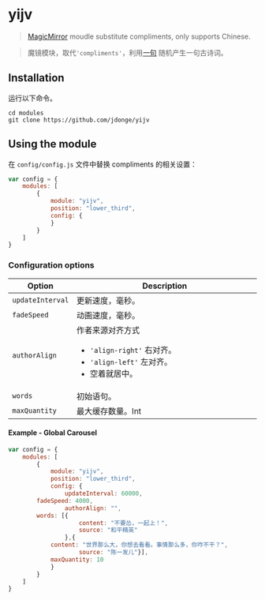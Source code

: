 # yijv
> [MagicMirror](https://github.com/MichMich/MagicMirror) moudle substitute compliments, only supports Chinese.

> 魔镜模块，取代`'compliments'`，利用[一句](http://yijuzhan.com/) 随机产生一句古诗词。

## Installation
运行以下命令。

```shell
cd modules
git clone https://github.com/jdonge/yijv
```

## Using the module
在 `config/config.js` 文件中替换 compliments 的相关设置：
```js
var config = {
    modules: [
        {
            module: "yijv",
            position: "lower_third",
            config: {
            }
        }
    ]
}
```

### Configuration options
<table width="100%">
	<!-- why, markdown... -->
	<thead>
		<tr>
			<th>Option</th>
			<th width="100%">Description</th>
		</tr>
	<thead>
	<tbody>
		<tr>
			<td><code>updateInterval</code></td>
			<td>更新速度，毫秒。</td>
		</tr>
		<tr>
			<td><code>fadeSpeed</code></td>
			<td>动画速度，毫秒。</td>
		</tr>
		<tr>
			<td><code>authorAlign</code></td>
			<td>作者来源对齐方式<ul>
                <li><code>'align-right'</code> 右对齐。</li>
                <li><code>'align-left'</code> 左对齐。</li>
                <li>空着就居中。</li></ul></td>
		</tr>
		<tr>
        			<td><code>words</code></td>
        			<td>初始语句。</td>
        </tr>
        <tr>
        			<td><code>maxQuantity</code></td>
        			<td>最大缓存数量。Int</td>
        </tr>
	</tbody>
</table>

#### Example - Global Carousel
```javascript
var config = {
    modules: [
        {
            module: "yijv",
            position: "lower_third",
            config: {
                updateInterval: 60000,
		fadeSpeed: 4000,
                authorAlign: "",
		words: [{
            		content: "不要怂，一起上！",
            		source: "和平精英"
        		},{
			content: "世界那么大，你想去看看。事情那么多，你咋不干？",
            		source: "陈一发儿"}],
        	maxQuantity: 10
            }
        }
    ]
}
```
